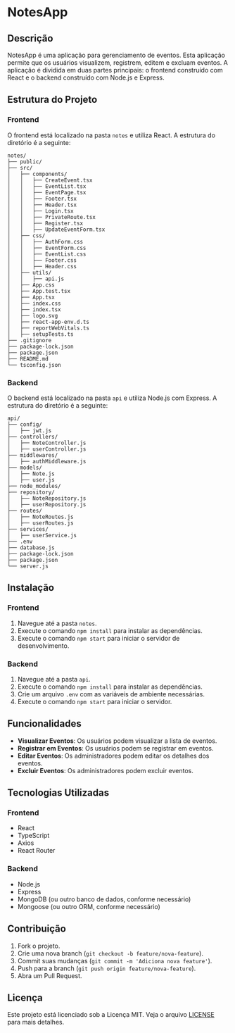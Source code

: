 
# NotesApp

## Descrição

NotesApp é uma aplicação para gerenciamento de eventos. Esta aplicação permite que os usuários visualizem, registrem, editem e excluam eventos. A aplicação é dividida em duas partes principais: o frontend construído com React e o backend construído com Node.js e Express.

## Estrutura do Projeto

### Frontend

O frontend está localizado na pasta `notes` e utiliza React. A estrutura do diretório é a seguinte:

```
notes/
├── public/
├── src/
│   ├── components/
│   │   ├── CreateEvent.tsx
│   │   ├── EventList.tsx
│   │   ├── EventPage.tsx
│   │   ├── Footer.tsx
│   │   ├── Header.tsx
│   │   ├── Login.tsx
│   │   ├── PrivateRoute.tsx
│   │   ├── Register.tsx
│   │   ├── UpdateEventForm.tsx
│   ├── css/
│   │   ├── AuthForm.css
│   │   ├── EventForm.css
│   │   ├── EventList.css
│   │   ├── Footer.css
│   │   ├── Header.css
│   ├── utils/
│   │   ├── api.js
│   ├── App.css
│   ├── App.test.tsx
│   ├── App.tsx
│   ├── index.css
│   ├── index.tsx
│   ├── logo.svg
│   ├── react-app-env.d.ts
│   ├── reportWebVitals.ts
│   ├── setupTests.ts
├── .gitignore
├── package-lock.json
├── package.json
├── README.md
└── tsconfig.json
```

### Backend

O backend está localizado na pasta `api` e utiliza Node.js com Express. A estrutura do diretório é a seguinte:

```
api/
├── config/
│   ├── jwt.js
├── controllers/
│   ├── NoteController.js
│   ├── userController.js
├── middlewares/
│   ├── authMiddleware.js
├── models/
│   ├── Note.js
│   ├── user.js
├── node_modules/
├── repository/
│   ├── NoteRepository.js
│   ├── userRepository.js
├── routes/
│   ├── NoteRoutes.js
│   ├── userRoutes.js
├── services/
│   ├── userService.js
├── .env
├── database.js
├── package-lock.json
├── package.json
└── server.js
```

## Instalação

### Frontend

1. Navegue até a pasta `notes`.
2. Execute o comando `npm install` para instalar as dependências.
3. Execute o comando `npm start` para iniciar o servidor de desenvolvimento.

### Backend

1. Navegue até a pasta `api`.
2. Execute o comando `npm install` para instalar as dependências.
3. Crie um arquivo `.env` com as variáveis de ambiente necessárias.
4. Execute o comando `npm start` para iniciar o servidor.

## Funcionalidades

- **Visualizar Eventos**: Os usuários podem visualizar a lista de eventos.
- **Registrar em Eventos**: Os usuários podem se registrar em eventos.
- **Editar Eventos**: Os administradores podem editar os detalhes dos eventos.
- **Excluir Eventos**: Os administradores podem excluir eventos.

## Tecnologias Utilizadas

### Frontend

- React
- TypeScript
- Axios
- React Router

### Backend

- Node.js
- Express
- MongoDB (ou outro banco de dados, conforme necessário)
- Mongoose (ou outro ORM, conforme necessário)

## Contribuição

1. Fork o projeto.
2. Crie uma nova branch (`git checkout -b feature/nova-feature`).
3. Commit suas mudanças (`git commit -m 'Adiciona nova feature'`).
4. Push para a branch (`git push origin feature/nova-feature`).
5. Abra um Pull Request.

## Licença

Este projeto está licenciado sob a Licença MIT. Veja o arquivo [LICENSE](LICENSE) para mais detalhes.
